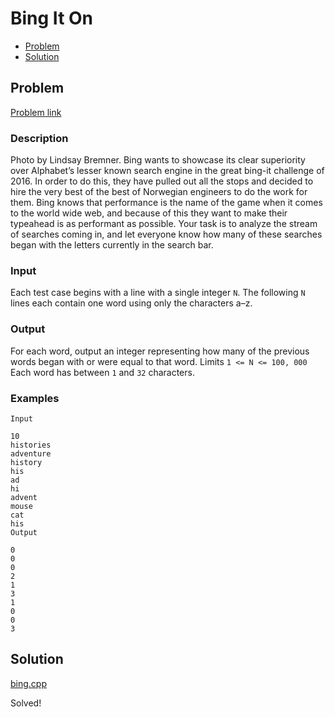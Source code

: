 # Bing It On
- [Problem](#problem)
- [Solution](#bing.cpp)

## Problem
[Problem link](https://open.kattis.com/problems/bing)

### Description
 Photo by Lindsay Bremner. Bing wants to showcase its clear superiority over Alphabet’s lesser known search engine in the great bing-it challenge of 2016. In order to do this, they have pulled out all the stops and decided to hire the very best of the best of Norwegian engineers to do the work for them. Bing knows that performance is the name of the game when it comes to the world wide web, and because of this they want to make their typeahead is as performant as possible. Your task is to analyze the stream of searches coming in, and let everyone know how many of these searches began with the letters currently in the search bar.

### Input
Each test case begins with a line with a single integer `N`. The following `N` lines each contain one word using only the characters a–z.

### Output
For each word, output an integer representing how many of the previous words began with or were equal to that word.
Limits `1 <= N <= 100, 000` Each word has between `1` and `32` characters. 

### Examples
```
Input

10
histories
adventure
history
his
ad
hi
advent
mouse
cat
his
Output

0
0
0
2
1
3
1
0
0
3
```


## Solution

[bing.cpp](./bing.cpp)

Solved!